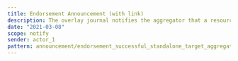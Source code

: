 ```yaml
---
title: Endorsement Announcement (with link)
description: The overlay journal notifies the aggregator that a resource has been endorsed, and provides a link to evidence of that endorsement.
date: "2021-03-08"
scope: notify
sender: actor_1
pattern: announcement/endorsement_successful_standalone_target_aggregator
---
```


